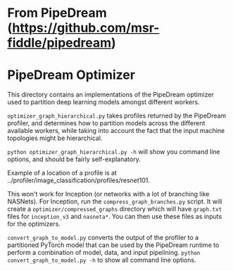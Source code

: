 # From PipeDream (https://github.com/msr-fiddle/pipedream)
# PipeDream Optimizer

This directory contains an implementations of the PipeDream optimizer used to partition
deep learning models amongst different workers.

`optimizer_graph_hierarchical.py` takes profiles returned by the PipeDream profiler, and determines how to
partition models across the different available workers, while taking into account the fact
that the input machine topologies might be hierarchical.

`python optimizer_graph_hierarchical.py -h` will show you command line options, and should be fairly self-explanatory.

Example of a location of a profile is at ../profiler/image_classification/profiles/resnet101.

This won't work for Inception (or networks with a lot of branching like NASNets).
For Inception, run the `compress_graph_branches.py` script.
It will create a `optimizer/compressed_graphs` directory which will have `graph.txt` files for `inception_v3` and `nasneta*`.
You can then use these files as inputs for the optimizers.

`convert_graph_to_model.py` converts the output of the profiler to a partitioned PyTorch model
that can be used by the PipeDream runtime to perform a combination of model, data, and
input pipelining. `python convert_graph_to_model.py -h` to show all command line options.
